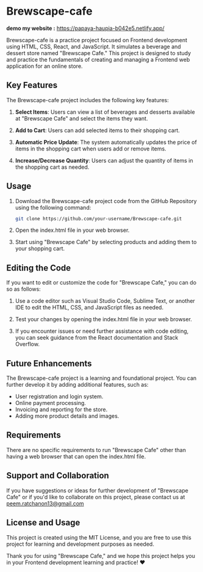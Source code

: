 # Brewscape-cafe
**demo my website :**  https://papaya-haupia-b042e5.netlify.app/


Brewscape-cafe is a practice project focused on Frontend development using HTML, CSS, React, and JavaScript. It simulates a beverage and dessert store named "Brewscape Cafe." This project is designed to study and practice the fundamentals of creating and managing a Frontend web application for an online store.

## Key Features

The Brewscape-cafe project includes the following key features:

1. **Select Items**: Users can view a list of beverages and desserts available at "Brewscape Cafe" and select the items they want.

2. **Add to Cart**: Users can add selected items to their shopping cart.

3. **Automatic Price Update**: The system automatically updates the price of items in the shopping cart when users add or remove items.

4. **Increase/Decrease Quantity**: Users can adjust the quantity of items in the shopping cart as needed.

## Usage

1. Download the Brewscape-cafe project code from the GitHub Repository using the following command:

   ```bash
   git clone https://github.com/your-username/Brewscape-cafe.git

2. Open the index.html file in your web browser.

3. Start using "Brewscape Cafe" by selecting products and adding them to your shopping cart.

## Editing the Code
If you want to edit or customize the code for "Brewscape Cafe," you can do so as follows:

1. Use a code editor such as Visual Studio Code, Sublime Text, or another IDE to edit the HTML, CSS, and JavaScript files as needed.

2. Test your changes by opening the index.html file in your web browser.

3. If you encounter issues or need further assistance with code editing, you can seek guidance from the React documentation and Stack Overflow.

## Future Enhancements
The Brewscape-cafe project is a learning and foundational project. You can further develop it by adding additional features, such as:

- User registration and login system.
- Online payment processing.
- Invoicing and reporting for the store.
- Adding more product details and images.
## Requirements
There are no specific requirements to run "Brewscape Cafe" other than having a web browser that can open the index.html file.

## Support and Collaboration
If you have suggestions or ideas for further development of "Brewscape Cafe" or if you'd like to collaborate on this project, please contact us at peem.ratchanon13@gmail.com

## License and Usage
This project is created using the MIT License, and you are free to use this project for learning and development purposes as needed.

Thank you for using "Brewscape Cafe," and we hope this project helps you in your Frontend development learning and practice! :heart:
